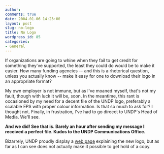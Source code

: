 ```yaml
---
author:
comments: true
date: 2004-01-06 14:23:00
layout: post
slug: no-logo
title: No Logo
wordpress_id: 85
categories:
- General
---
```


If organizations are going to whine when they fail to get credit for something they've supported, the least they could do would be to make it easier. How many funding agencies -- and this is a rhetorical question, unless you actually know -- make it easy for one to download their logo in an appropriate format?

My own employer is not immune, but as I've moaned myself, that's not my fault, though with luck it will be, soon. In the meantime, this rant is occasioned by my need for a decent file of the UNDP logo, preferably a scalable EPS with proper colour information. Is that so much to ask for? I thought not. Finally, in frustration, I've had to go direcct to UNDP's Head of Media. We'll see.

**And we did! See that is. Barely an hour after sending my message I received a perfect file. Kudos to the UNDP Communications Office.**

Bizarrely, UNDP proudly display a [web page](http://www.undp.org/aboutnewlogo.html) explaining the new logo, but as far as I can see does not actually make it possible to get hold of a copy.
